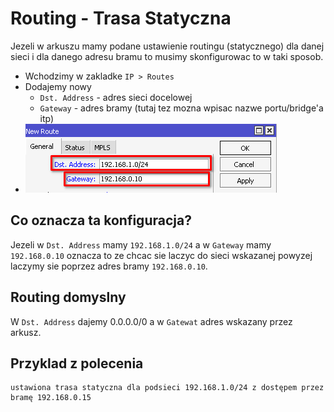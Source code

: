 # Routing - Trasa Statyczna
Jezeli w arkuszu mamy podane ustawienie routingu (statycznego) dla danej sieci i dla danego adresu bramu to musimy skonfigurowac to w taki sposob.

- Wchodzimy w zakladke `IP > Routes`
- Dodajemy nowy
  - `Dst. Address` - adres sieci docelowej
  - `Gateway` - adres bramy (tutaj tez mozna wpisac nazwe portu/bridge'a itp)
- ![](/images/routing_new_route.png)

## Co oznacza ta konfiguracja?
Jezeli w `Dst. Address` mamy `192.168.1.0/24` a w `Gateway` mamy `192.168.0.10` oznacza to ze chcac sie laczyc do sieci wskazanej powyzej laczymy sie poprzez adres bramy `192.168.0.10`.

## Routing domyslny
W `Dst. Address` dajemy 0.0.0.0/0 a w `Gatewat` adres wskazany przez arkusz.

## Przyklad z polecenia
```
ustawiona trasa statyczna dla podsieci 192.168.1.0/24 z dostępem przez bramę 192.168.0.15
```
